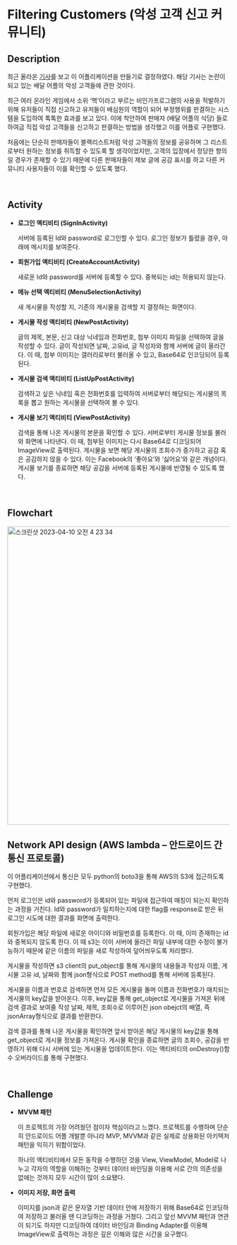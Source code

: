 # Filtering Customers (악성 고객 신고 커뮤니티)

## Description
최근 올라온 [기사](https://www.youtube.com/watch?v=uD4xbRCqR00)를 보고 이 어플리케이션을 만들기로 결정하였다. 해당 기사는 논란이 되고 있는 배달 어플의 악성 고객들에 관한 것이다. 

최근 여러 온라인 게임에서 소위 ‘핵’이라고 부르는 비인가프로그램의 사용을 적발하기 위해 유저들이 직접 신고하고 유저들이 배심원의 역할이 되어 부정행위를 판결하는 시스템을
도입하여 톡톡한 효과를 보고 있다. 이에 착안하여 판매자 (배달 어플의 식당) 들로 하여금 직접 악성 고객들을 신고하고 판결하는 방법을 생각했고 이를 어플로 구현했다.

처음에는 단순히 판매자들이 블랙리스트처럼 악성 고객들의 정보를 공유하며 그 리스트로부터 원하는 정보를 취득할 수 있도록 할 생각이었지만, 고객의 입장에서 정당한 항의일 경우가 존재할 수 있기 때문에 다른 판매자들이 제보 글에 공감 표시를 하고 다른 커뮤니티 사용자들이 이를 확인할 수 있도록 했다.

<br>

## Activity
* __로그인 액티비티 (SignInActivity)__

    서버에 등록된 Id와 password로 로그인할 수 있다. 로그인 정보가 틀렸을 경우, 아래에 메시지를 보여준다.


* __회원가입 액티비티 (CreateAccountActivity)__
    
    새로운 Id와 password를 서버에 등록할 수 있다. 중복되는 id는 허용되지 않는다.

* __메뉴 선택 액티비티 (MenuSelectionActivity)__

    새 게시물을 작성할 지, 기존의 게시물을 검색할 지 결정하는 화면이다.

* __게시물 작성 액티비티 (NewPostActivity)__

    글의 제목, 본문, 신고 대상 닉네임과 전화번호, 첨부 이미지 파일을 선택하여 글을 작성할 수 있다. 글이 작성되면 날짜, 고유id, 글 작성자와 함께 서버에 글이 올라간다. 이 때, 첨부 이미지는 갤러리로부터 불러올 수 있고, Base64로 인코딩되어 등록된다.

* __게시물 검색 액티비티 (ListUpPostActivity)__

    검색하고 싶은 닉네임 혹은 전화번호를 입력하여 서버로부터 해당되는 게시물의 목록을 뽑고 원하는 게시물을 선택하여 볼 수 있다.

* __게시물 보기 액티비티 (ViewPostActivity)__

    검색을 통해 나온 게시물의 본문을 확인할 수 있다. 서버로부터 게시물 정보를 불러와 화면에 나타낸다. 이 때, 첨부된 이미지는 다시 Base64로 디코딩되어 ImageView로 출력된다. 게시물을 보면 해당 게시물의 조회수가 증가하고 공감 혹은 공감하지 않을 수 있다. 이는 Facebook의 ‘좋아요’와 ‘싫어요’와 같은 개념이다. 게시물 보기를 종료하면 해당 공감을 서버에 등록된 게시물에 반영될 수 있도록 했다.

<br>

## Flowchart
<img width="675" alt="스크린샷 2023-04-10 오전 4 23 34" src="https://user-images.githubusercontent.com/50101334/230792855-45d16889-2dab-476d-ab19-fe542f71f594.png">


<br>

## Network API design (AWS lambda – 안드로이드 간 통신 프로토콜)
이 어플리케이션에서 통신은 모두 python의 boto3을 통해 AWS의 S3에 접근하도록 구현했다.

먼저 로그인은 id와 password가 등록되어 있는 파일에 접근하여 매칭이 되는지 확인하는 과정을 거친다. Id와 password가 일치하는지에 대한 flag를 response로 받은 뒤 로그인 시도에 대한 결과를 화면에 출력한다.

회원가입은 해당 파일에 새로운 아이디와 비밀번호를 등록한다. 이 때, 이미 존재하는 id와 중복되지 않도록 한다. 이 때 s3는 이미 서버에 올라간 파일 내부에 대한 수정이 불가능하기 때문에 같은 이름의 파일을 새로 작성하여 덮어씌우도록 처리했다.

게시물을 작성하면 s3 client의 put_object를 통해 게시물의 내용들과 작성자 이름, 게시물 고유 id, 날짜와 함께 json형식으로 POST method를 통해 서버에 등록된다.

게시물을 이름과 번호로 검색하면 먼저 모든 게시물을 돌며 이름과 전화번호가 매치되는 게시물의 key값을 받아온다. 이후, key값을 통해 get_object로 게시물을 가져온 뒤에 검색 결과로 보여줄 작성 날짜, 제목, 조회수로 이루어진 json obejct의 배열, 즉 jsonArray형식으로 결과를 반환한다.

검색 결과를 통해 나온 게시물을 확인하면 앞서 받아온 해당 게시물의 key값을 통해 get_object로 게시물 정보를 가져온다. 게시물 확인을 종료하면 글의 조회수, 공감을 반영하기 위해 다시 서버에 있는 게시물을 업데이트한다. 이는 액티비티의 onDestroy()함수 오버라이드를 통해 구현했다.

<br>

## Challenge
* __MVVM 패턴__
    
    이 프로젝트의 가장 어려웠던 점이자 핵심이라고 느꼈다. 프로젝트를 수행하며 단순히 안드로이드 어플 개발뿐 아니라 MVP, MVVM과 같은 실제로 상용화된 아키텍처 패턴을 익히기 위함이었다.

    하나의 액티비티에서 모든 동작을 수행하던 것을 View, ViewModel, Model로 나누고 각자의 역할을 이해하는 것부터 데이터 바인딩을 이용해 서로 간의 의존성을 없애는 것까지 모두 시간이 많이 소요됐다.

* __이미지 저장, 화면 출력__

    이미지를 json과 같은 문자열 기반 데이터 안에 저장하기 위해 Base64로 인코딩하여 저장하고 불러올 땐 디코딩하는 과정을 거쳤다. 그리고 앞선 MVVM 패턴과 연관이 되기도 하지만 디코딩하여 데이터 바인딩과 Binding Adapter를 이용해 ImageView로 출력하는 과정은 깊은 이해와 많은 시간을 요구했다.

